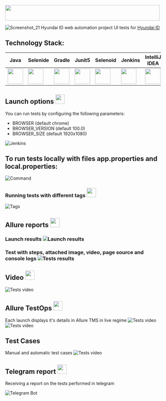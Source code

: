 <img src="https://github.com/ValeriyaMars/hyundaiID/blob/master/img/logo2.917e863e.svg" width="500" height="50">

![Screenshot_21](https://github.com/ValeriyaMars/hyundaiID/blob/master/img/HID.png)
Hyundai ID web automation project
UI tests for [Hyundai ID](https://id.hyundai.ru/)

## **Technology Stack:**

| **Java**|**Selenide**|**Gradle**|**Junit5**|**Selenoid**|**Jenkins**| **IntelliJ IDEA** | **Allure Report** | **Allure Testops** |**Telegram**|**Jira**|
|---------|------------|----------|----------|------------|-----------|-------------------|-------------------|--------------------|------------|--------|
|<img src="https://github.com/ValeriyaMars/hyundaiID/blob/master/img/JAVA.svg" width="50" height="50">|<img src="https://github.com/ValeriyaMars/hyundaiID/blob/master/img/Selenide.svg" width="50" height="50">|<img src="https://github.com/ValeriyaMars/hyundaiID/blob/master/img/Gradle.svg" width="50" height="50">|<img src="https://github.com/ValeriyaMars/hyundaiID/blob/master/img/Junit5.svg" width="50" height="50">|<img src="https://github.com/ValeriyaMars/hyundaiID/blob/master/img/Selenoid.svg" width="50" height="50">|<img src="https://github.com/ValeriyaMars/hyundaiID/blob/master/img/Jenkins.svg" width="50" height="50">|<img src="https://github.com/ValeriyaMars/hyundaiID/blob/master/img/IDEA.svg" width="50" height="50">|<img src="https://github.com/ValeriyaMars/hyundaiID/blob/master/img/Allure%20Report.svg" width="50" height="50">|<img src="https://github.com/ValeriyaMars/hyundaiID/blob/master/img/AllureTestops.svg" width="50" height="50">|<img src="https://github.com/ValeriyaMars/hyundaiID/blob/master/img/Telegram.svg" width="50" height="50">|<img src="https://github.com/ValeriyaMars/hyundaiID/blob/master/img/jira-3.svg" width="50" height="50">|
## **Launch options** <img src="https://github.com/ValeriyaMars/hyundaiID/blob/master/img/Jenkins.svg" width="30" height="30">
You can run tests by configuring the following parameters:

- BROWSER (default chrome)
- BROWSER_VERSION (default 100.0)
- BROWSER_SIZE (default 1920x1080)

![Jenkins](https://github.com/ValeriyaMars/hyundaiID/blob/master/img/Jenkins_job.png)

## **To run tests locally with files app.properties and local.properties:**
![Command](https://github.com/ValeriyaMars/hyundaiID/blob/master/img/Command%20all_test.png)
### **Running tests with different tags** <img src="https://github.com/ValeriyaMars/hyundaiID/blob/master/img/IDEA.svg" width="30" height="30">
![Tags](https://github.com/ValeriyaMars/hyundaiID/blob/master/img/Task.png)

## **Allure reports** <img src="https://github.com/ValeriyaMars/hyundaiID/blob/master/img/Allure%20Report.svg" width="30" height="30">
### **Launch results** ![Launch results](https://github.com/ValeriyaMars/hyundaiID/blob/master/img/Allure_report.png)
### **Test with steps, attached image, video, page source and console logs** ![Tests results](https://github.com/ValeriyaMars/hyundaiID/blob/master/img/Allure_report2.png)

## **Video** <img src="https://github.com/ValeriyaMars/hyundaiID/blob/master/img/Selenoid.svg" width="30" height="30">
![Tests video](https://github.com/ValeriyaMars/hyundaiID/blob/master/img/test_video.gif)

## **Allure TestOps** <img src="https://github.com/ValeriyaMars/hyundaiID/blob/master/img/AllureTestops.svg" width="30" height="30">
Each launch displays it's details in Allure TMS in live regime
![Tests video](https://github.com/ValeriyaMars/hyundaiID/blob/master/img/allure_testops1.png)
![Tests video](https://github.com/ValeriyaMars/hyundaiID/blob/master/img/allure_testops2.png)
## **Test Cases**
Manual and automatic test cases
![Tests video](https://github.com/ValeriyaMars/hyundaiID/blob/master/img/Screenshot_22.png)

## **Telegram report** <img src="https://github.com/ValeriyaMars/hyundaiID/blob/master/img/Telegram.svg" width="30" height="30">
Receiving a report on the tests performed in telegram

![Telegram Bot](https://github.com/ValeriyaMars/hyundaiID/blob/master/img/telegram_bot.png)
